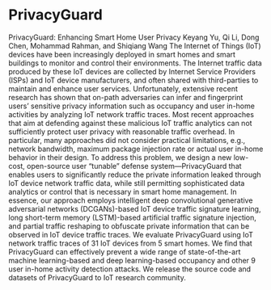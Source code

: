 # PrivacyGuard
PrivacyGuard: Enhancing Smart Home User Privacy
Keyang Yu, Qi Li, Dong Chen, Mohammad Rahman, and Shiqiang Wang
The Internet of Things (IoT) devices have been increasingly deployed
in smart homes and smart buildings to monitor and control
their environments. The Internet traffic data produced by these IoT
devices are collected by Internet Service Providers (ISPs) and IoT device
manufacturers, and often shared with third-parties to maintain
and enhance user services. Unfortunately, extensive recent research
has shown that on-path adversaries can infer and fingerprint users’
sensitive privacy information such as occupancy and user in-home
activities by analyzing IoT network traffic traces. Most recent approaches
that aim at defending against these malicious IoT traffic
analytics can not sufficiently protect user privacy with reasonable
traffic overhead. In particular, many approaches did not consider
practical limitations, e.g., network bandwidth, maximum package
injection rate or actual user in-home behavior in their design.
To address this problem, we design a new low-cost, open-source
user “tunable” defense system—PrivacyGuard that enables users
to significantly reduce the private information leaked through IoT
device network traffic data, while still permitting sophisticated data
analytics or control that is necessary in smart home management.
In essence, our approach employs intelligent deep convolutional
generative adversarial networks (DCGANs)-based IoT device traffic
signature learning, long short-term memory (LSTM)-based artificial
traffic signature injection, and partial traffic reshaping to obfuscate
private information that can be observed in IoT device traffic
traces. We evaluate PrivacyGuard using IoT network traffic traces
of 31 IoT devices from 5 smart homes. We find that PrivacyGuard
can effectively prevent a wide range of state-of-the-art machine
learning-based and deep learning-based occupancy and other 9 user
in-home activity detection attacks. We release the source code and
datasets of PrivacyGuard to IoT research community.

